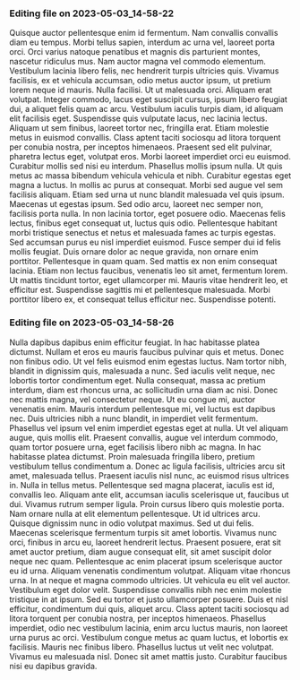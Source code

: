 

### Editing file on 2023-05-03_14-58-22

Quisque auctor pellentesque enim id fermentum. Nam convallis convallis diam eu tempus. Morbi tellus sapien, interdum ac urna vel, laoreet porta orci. Orci varius natoque penatibus et magnis dis parturient montes, nascetur ridiculus mus. Nam auctor magna vel commodo elementum. Vestibulum lacinia libero felis, nec hendrerit turpis ultricies quis. Vivamus facilisis, ex et vehicula accumsan, odio metus auctor ipsum, ut pretium lorem neque id mauris. Nulla facilisi. Ut ut malesuada orci. Aliquam erat volutpat. Integer commodo, lacus eget suscipit cursus, ipsum libero feugiat dui, a aliquet felis quam ac arcu. Vestibulum iaculis turpis diam, id aliquam elit facilisis eget.
Suspendisse quis vulputate lacus, nec lacinia lectus. Aliquam ut sem finibus, laoreet tortor nec, fringilla erat. Etiam molestie metus in euismod convallis. Class aptent taciti sociosqu ad litora torquent per conubia nostra, per inceptos himenaeos. Praesent sed elit pulvinar, pharetra lectus eget, volutpat eros. Morbi laoreet imperdiet orci eu euismod. Curabitur mollis sed nisi eu interdum. Phasellus mollis ipsum nulla. Ut quis metus ac massa bibendum vehicula vehicula et nibh. Curabitur egestas eget magna a luctus. In mollis ac purus at consequat.
Morbi sed augue vel sem facilisis aliquam. Etiam sed urna ut nunc blandit malesuada vel quis ipsum. Maecenas ut egestas ipsum. Sed odio arcu, laoreet nec semper non, facilisis porta nulla. In non lacinia tortor, eget posuere odio. Maecenas felis lectus, finibus eget consequat ut, luctus quis odio. Pellentesque habitant morbi tristique senectus et netus et malesuada fames ac turpis egestas. Sed accumsan purus eu nisl imperdiet euismod. Fusce semper dui id felis mollis feugiat. Duis ornare dolor ac neque gravida, non ornare enim porttitor. Pellentesque in quam quam.
Sed mattis ex non enim consequat lacinia. Etiam non lectus faucibus, venenatis leo sit amet, fermentum lorem. Ut mattis tincidunt tortor, eget ullamcorper mi. Mauris vitae hendrerit leo, et efficitur est. Suspendisse sagittis mi et pellentesque malesuada. Morbi porttitor libero ex, et consequat tellus efficitur nec. Suspendisse potenti.




### Editing file on 2023-05-03_14-58-26

Nulla dapibus dapibus enim efficitur feugiat. In hac habitasse platea dictumst. Nullam et eros eu mauris faucibus pulvinar quis et metus. Donec non finibus odio. Ut vel felis euismod enim egestas luctus. Nam tortor nibh, blandit in dignissim quis, malesuada a nunc. Sed iaculis velit neque, nec lobortis tortor condimentum eget. Nulla consequat, massa ac pretium interdum, diam est rhoncus urna, ac sollicitudin urna diam ac nisi. Donec nec mattis magna, vel consectetur neque. Ut eu congue mi, auctor venenatis enim. Mauris interdum pellentesque mi, vel luctus est dapibus nec. Duis ultricies nibh a nunc blandit, in imperdiet velit fermentum.
Phasellus vel ipsum vel enim imperdiet egestas eget at nulla. Ut vel aliquam augue, quis mollis elit. Praesent convallis, augue vel interdum commodo, quam tortor posuere urna, eget facilisis libero nibh ac magna. In hac habitasse platea dictumst. Proin malesuada fringilla libero, pretium vestibulum tellus condimentum a. Donec ac ligula facilisis, ultricies arcu sit amet, malesuada tellus. Praesent iaculis nisl nunc, ac euismod risus ultrices in. Nulla in tellus metus. Pellentesque sed magna placerat, iaculis est id, convallis leo.
Aliquam ante elit, accumsan iaculis scelerisque ut, faucibus ut dui. Vivamus rutrum semper ligula. Proin cursus libero quis molestie porta. Nam ornare nulla at elit elementum pellentesque. Ut id ultrices arcu. Quisque dignissim nunc in odio volutpat maximus. Sed ut dui felis. Maecenas scelerisque fermentum turpis sit amet lobortis. Vivamus nunc orci, finibus in arcu eu, laoreet hendrerit lectus. Praesent posuere, erat sit amet auctor pretium, diam augue consequat elit, sit amet suscipit dolor neque nec quam. Pellentesque ac enim placerat ipsum scelerisque auctor eu id urna.
Aliquam venenatis condimentum volutpat. Aliquam vitae rhoncus urna. In at neque et magna commodo ultricies. Ut vehicula eu elit vel auctor. Vestibulum eget dolor velit. Suspendisse convallis nibh nec enim molestie tristique in at ipsum. Sed eu tortor et justo ullamcorper posuere.
Duis et nisl efficitur, condimentum dui quis, aliquet arcu. Class aptent taciti sociosqu ad litora torquent per conubia nostra, per inceptos himenaeos. Phasellus imperdiet, odio nec vestibulum lacinia, enim arcu luctus mauris, non laoreet urna purus ac orci. Vestibulum congue metus ac quam luctus, et lobortis ex facilisis. Mauris nec finibus libero. Phasellus luctus ut velit nec volutpat. Vivamus eu malesuada nisl. Donec sit amet mattis justo. Curabitur faucibus nisi eu dapibus gravida.


